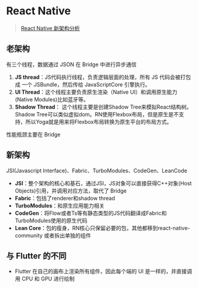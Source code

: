 # React Native

> [React Native 新架构分析](https://juejin.cn/post/6893032764124168206)

## 老架构

有三个线程，数据通过 JSON 在 Bridge 中进行异步通信

1. **JS thread**：JS代码执行线程，负责逻辑层面的处理，所有 JS 代码会被打包成 一个 JSBundle，然后传给 JavaScriptCore 引擎执行。
2. **UI Thread**：这个线程主要负责原生渲染（Native UI）和调用原生能力(Native Modules)比如蓝牙等。
3. **Shadow Thread**： 这个线程主要是创建Shadow Tree来模拟React结构树。Shadow Tree可以类似虚拟dom。RN使用Flexbox布局，但是原生是不支持，所以Yoga就是用来将Flexbox布局转换为原生平台的布局方式。

性能瓶颈主要在 Bridge

## 新架构

JSI(Javascript Interface)、Fabric、TurboModules、CodeGen、LeanCode

- **JSI**：整个架构的核心和基石，通过JSI，JS对象可以直接获得C++对象(Host Objects)引用，并调用对应方法，取代了 Bridge
- **Fabric**：包括了renderer和shadow thread
- **TurboModules**：和原生应用能力相关
- **CodeGen**：将Flow或者Ts等有静态类型的JS代码翻译成Fabric和TurboModules使用的原生代码
- **Lean Core**：包的瘦身，RN核心只保留必要的包，其他都移到react-native-community 或者拆出单独的组件

## 与 Flutter 的不同

- Flutter 在自己的画布上渲染所有组件，因此每个端的 UI 是一样的，并直接调用 CPU 和 GPU 进行绘制

